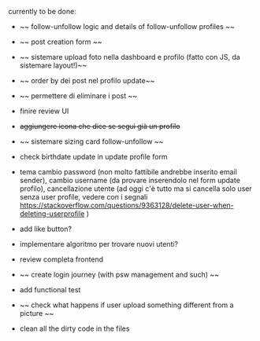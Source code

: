 

currently to be done:
- ~~ follow-unfollow logic and details of follow-unfollow profiles ~~
- ~~ post creation form ~~
- ~~ sistemare upload foto nella dashboard e profilo (fatto con JS, da sistemare layout!)~~
- ~~ order by dei post nel profilo update~~
- ~~ permettere di eliminare i post ~~ 
- finire review UI
- ~~aggiungere icona che dice se segui già un profilo~~
- ~~ sistemare sizing card follow-unfollow ~~
- check birthdate update in update profile form
- tema cambio password (non molto fattibile andrebbe inserito email sender), cambio username (da provare inserendolo nel form update profilo), cancellazione utente (ad oggi c'è tutto ma si cancella solo user senza user profile, vedere con i segnali https://stackoverflow.com/questions/9363128/delete-user-when-deleting-userprofile )
- add like button?
- implementare algoritmo per trovare nuovi utenti?

- review completa frontend
- ~~ create login journey (with psw management and such) ~~
- add functional test
- ~~ check what happens if user upload something different from a picture ~~
- clean all the dirty code in the files

